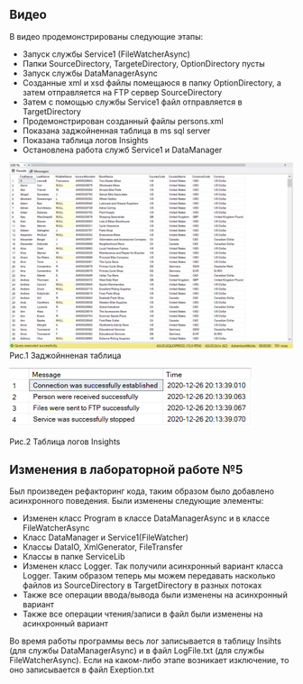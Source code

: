 ## Видео ##

В видео продемонстрированы следующие этапы:
* Запуск службы Service1 (FileWatcherAsync)
* Папки SourceDirectory, TargeteDirectory, OptionDirectory пусты
* Запуск службы DataManagerAsync
* Созданные xml и xsd файлы помещаюся в папку OptionDirectory, а затем отправляется на FTP сервер SourceDirectory
* Затем с помощью службы Service1 файл отправляется в TargetDirectory
* Продемонстрирован созданный файлы persons.xml 
* Показана заджойненная таблица в ms sql server
* Показана таблица логов Insights
* Остановлена работа служб Service1 и DataManager

![Screenshot](Screen/1.png)
Рис.1 Заджойнненая таблица

![Screenshot](Screen/2.png)

Рис.2 Таблица логов Insights


## Изменения в лабораторной работе №5 ##
Был произведен рефакторинг кода, таким образом было добавлено асинхронного поведения. Были изменены следующие элементы:

* Изменен класс Program в классе DataManagerAsync и в классе FileWatcherAsync
* Класс DataManager и Service1(FileWatcher)
* Классы DataIO, XmlGenerator, FileTransfer
* Классы в папке ServiceLib
* Изменен класс Logger. Так получили асинхронный вариант класса Logger. Таким образом теперь мы можем передавать насколько файлов из SourceDirectory в TargetDirectory в разных потоках
* Также все операции ввода/вывода были изменены на асинхронный вариант
* Также все операции чтения/записи в файл были изменены на асинхронный вариант

Во время работы программы весь лог записывается в таблицу Insihts (для службы DataManagerAsync) и в файл LogFile.txt (для службы FileWatcherAsync). Если на каком-либо этапе возникает изключение, то оно записывается в файл Exeption.txt
